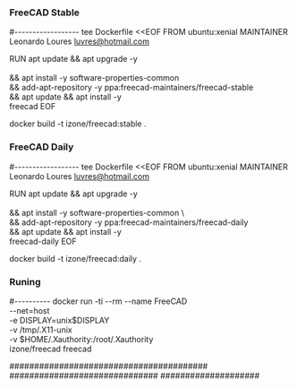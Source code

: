 ### FreeCAD Stable
#------------------
tee Dockerfile <<EOF
FROM ubuntu:xenial
MAINTAINER Leonardo Loures <luvres@hotmail.com>

RUN apt update && apt upgrade -y \
  \
    && apt install -y software-properties-common \
    && add-apt-repository -y ppa:freecad-maintainers/freecad-stable \
    && apt update && apt install -y \
    freecad
EOF

docker build -t izone/freecad:stable .

### FreeCAD Daily
#------------------
tee Dockerfile <<EOF
FROM ubuntu:xenial
MAINTAINER Leonardo Loures <luvres@hotmail.com>

RUN apt update && apt upgrade -y \
  \
    && apt install -y software-properties-common \    
    && add-apt-repository -y ppa:freecad-maintainers/freecad-daily \
    && apt update && apt install -y \
    freecad-daily
EOF

docker build -t izone/freecad:daily .

### Runing
#----------
docker run -ti --rm --name FreeCAD \
--net=host \
-e DISPLAY=unix$DISPLAY \
-v /tmp/.X11-unix \
-v $HOME/.Xauthority:/root/.Xauthority \
izone/freecad freecad

########################################
##############################
####################
